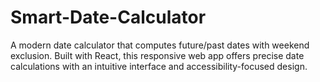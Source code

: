 # Smart-Date-Calculator
A modern date calculator that computes future/past dates with weekend exclusion. Built with React, this responsive web app offers precise date calculations with an intuitive interface and accessibility-focused design.
